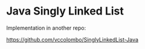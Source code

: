 # Java Singly Linked List

Implementation in another repo:

<https://github.com/vccolombo/SinglyLinkedList-Java>
